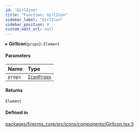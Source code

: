 ```yaml
---
id: "GirlIcon"
title: "Function: GirlIcon"
sidebar_label: "GirlIcon"
sidebar_position: 0
custom_edit_url: null
---
```


▸ **GirlIcon**(`props`): `Element`

#### Parameters

| Name | Type |
| :------ | :------ |
| `props` | [`IconProps`](../types/IconProps.md) |

#### Returns

`Element`

#### Defined in

[packages/firecms_core/src/icons/components/GirlIcon.tsx:3](https://github.com/FireCMSco/firecms/blob/d45f3739/packages/firecms_core/src/icons/components/GirlIcon.tsx#L3)
